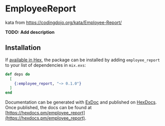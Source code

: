 # EmployeeReport

kata from https://codingdojo.org/kata/Employee-Report/

**TODO: Add description**

## Installation

If [available in Hex](https://hex.pm/docs/publish), the package can be installed
by adding `employee_report` to your list of dependencies in `mix.exs`:

```elixir
def deps do
  [
    {:employee_report, "~> 0.1.0"}
  ]
end
```

Documentation can be generated with [ExDoc](https://github.com/elixir-lang/ex_doc)
and published on [HexDocs](https://hexdocs.pm). Once published, the docs can
be found at [https://hexdocs.pm/employee_report](https://hexdocs.pm/employee_report).

